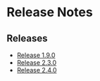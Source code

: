 # Release Notes

## Releases
-  [Release 1.9.0](https://github.com/Digitala-Lagkassan/release-notes/wiki/Release-1.9.0)
-  [Release 2.3.0](https://github.com/Digitala-Lagkassan/release-notes/wiki/Release-2.3.0)
-  [Release 2.4.0](https://github.com/Digitala-Lagkassan/release-notes/wiki/Release-2.4.0)
